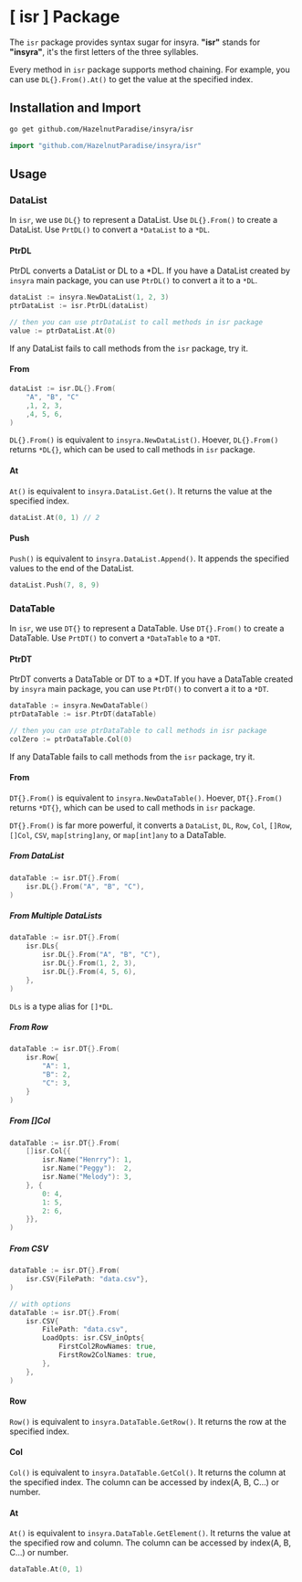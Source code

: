 # [ isr ] Package

The `isr` package provides syntax sugar for insyra. **"isr"** stands for **"insyra"**, it's the first letters of the three syllables.

Every method in `isr` package supports method chaining. For example, you can use `DL{}.From().At()` to get the value at the specified index.

## Installation and Import

```bash
go get github.com/HazelnutParadise/insyra/isr
```

```go
import "github.com/HazelnutParadise/insyra/isr"
```

## Usage

### DataList

In `isr`, we use `DL{}` to represent a DataList. Use `DL{}.From()` to create a DataList. Use `PrtDL()` to convert a `*DataList` to a `*DL`.

#### PtrDL

PtrDL converts a DataList or DL to a *DL.
If you have a DataList created by `insyra` main package, you can use `PtrDL()` to convert a it to a `*DL`.

```go
dataList := insyra.NewDataList(1, 2, 3)
ptrDataList := isr.PtrDL(dataList)

// then you can use ptrDataList to call methods in isr package
value := ptrDataList.At(0)
```

If any DataList fails to call methods from the `isr` package, try it.

#### From

```go
dataList := isr.DL{}.From(
    "A", "B", "C"
    ,1, 2, 3,
    ,4, 5, 6,
)
```

`DL{}.From()` is equivalent to `insyra.NewDataList()`. Hoever, `DL{}.From()` returns `*DL{}`, which can be used to call methods in `isr` package.

#### At

`At()` is equivalent to `insyra.DataList.Get()`. It returns the value at the specified index.

```go
dataList.At(0, 1) // 2
```

#### Push

`Push()` is equivalent to `insyra.DataList.Append()`. It appends the specified values to the end of the DataList.

```go
dataList.Push(7, 8, 9)
```

### DataTable

In `isr`, we use `DT{}` to represent a DataTable. Use `DT{}.From()` to create a DataTable. Use `PrtDT()` to convert a `*DataTable` to a `*DT`.

#### PtrDT

PtrDT converts a DataTable or DT to a *DT.
If you have a DataTable created by `insyra` main package, you can use `PtrDT()` to convert a it to a `*DT`.

```go
dataTable := insyra.NewDataTable()
ptrDataTable := isr.PtrDT(dataTable)

// then you can use ptrDataTable to call methods in isr package
colZero := ptrDataTable.Col(0)
```

If any DataTable fails to call methods from the `isr` package, try it.

#### From

`DT{}.From()` is equivalent to `insyra.NewDataTable()`. Hoever, `DT{}.From()` returns `*DT{}`, which can be used to call methods in `isr` package.

`DT{}.From()` is far more powerful, it converts a `DataList`, `DL`, `Row`, `Col`, `[]Row`, `[]Col`, `CSV`, `map[string]any`, or `map[int]any` to a DataTable.

##### From DataList

```go
dataTable := isr.DT{}.From(
    isr.DL{}.From("A", "B", "C"),
)
```

##### From Multiple DataLists

```go
dataTable := isr.DT{}.From(
    isr.DLs{
        isr.DL{}.From("A", "B", "C"),
        isr.DL{}.From(1, 2, 3),
        isr.DL{}.From(4, 5, 6),
    },
)
```

`DLs` is a type alias for `[]*DL`.

##### From Row

```go
dataTable := isr.DT{}.From(
    isr.Row{
        "A": 1,
        "B": 2,
        "C": 3,
    }
)
```

##### From []Col

```go
dataTable := isr.DT{}.From(
    []isr.Col{{
        isr.Name("Henrry"): 1,
        isr.Name("Peggy"):  2,
        isr.Name("Melody"): 3,
    }, {
        0: 4,
        1: 5,
        2: 6,
    }},
)
```

##### From CSV

```go
dataTable := isr.DT{}.From(
    isr.CSV{FilePath: "data.csv"},
)

// with options
dataTable := isr.DT{}.From(
    isr.CSV{
        FilePath: "data.csv",
        LoadOpts: isr.CSV_inOpts{
            FirstCol2RowNames: true,
            FirstRow2ColNames: true,
        },
    },
)
```

#### Row

`Row()` is equivalent to `insyra.DataTable.GetRow()`. It returns the row at the specified index.

#### Col

`Col()` is equivalent to `insyra.DataTable.GetCol()`. It returns the column at the specified index. The column can be accessed by index(A, B, C...) or number.

#### At

`At()` is equivalent to `insyra.DataTable.GetElement()`. It returns the value at the specified row and column. The column can be accessed by index(A, B, C...) or number.

```go
dataTable.At(0, 1)
```
